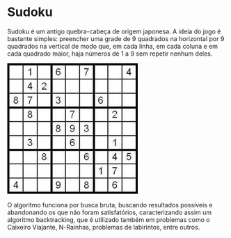 # Sudoku
<p>  Sudoku é um antigo quebra-cabeça de origem japonesa. A ideia do jogo é bastante simples: preencher uma grade de 9 quadrados na horizontal por 9 quadrados na vertical de modo que, em cada linha, em cada coluna e em cada quadrado maior, haja números de 1 a 9 sem repetir nenhum deles.</p>

![img](https://github.com/geisalaiane/Sudoku/blob/main/img.jpg?raw=true)

<p>	O algoritmo funciona por busca bruta, buscando resultados possíveis e abandonando os que não foram satisfatórios, caracterizando assim um algoritmo backtracking, que é utilizado também em problemas como o Caixeiro Viajante, N-Rainhas, problemas de labirintos, entre outros.</p>

